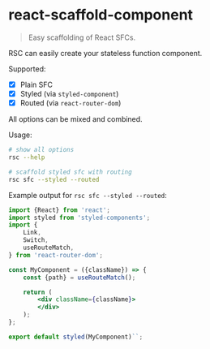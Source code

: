 # react-scaffold-component
> Easy scaffolding of React SFCs.

RSC can easily create your stateless function component.

Supported:

- [x] Plain SFC
- [x] Styled (via `styled-component`)
- [x] Routed (via `react-router-dom`)

All options can be mixed and combined.

Usage:

```bash
# show all options
rsc --help

# scaffold styled sfc with routing
rsc sfc --styled --routed
```

Example output for `rsc sfc --styled --routed`:
```jsx
import {React} from 'react';
import styled from 'styled-components';
import {
    Link,
    Switch,
    useRouteMatch,
} from 'react-router-dom';

const MyComponent = ({className}) => {
    const {path} = useRouteMatch();

    return (
        <div className={className}>
        </div>
    );
};

export default styled(MyComponent)``;
```
